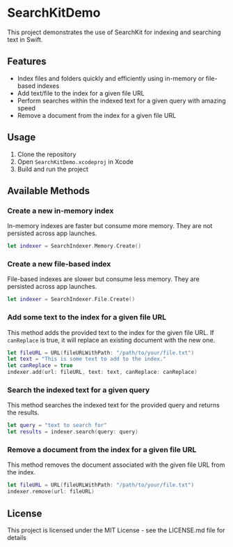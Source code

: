 # SearchKitDemo

This project demonstrates the use of SearchKit for indexing and searching text in Swift.

## Features
- Index files and folders quickly and efficiently using in-memory or file-based indexes
- Add text/file to the index for a given file URL
- Perform searches within the indexed text for a given query with amazing speed
- Remove a document from the index for a given file URL

## Usage

1. Clone the repository
2. Open `SearchKitDemo.xcodeproj` in Xcode
3. Build and run the project

## Available Methods
### Create a new in-memory index

In-memory indexes are faster but consume more memory. They are not persisted across app launches.
```swift
let indexer = SearchIndexer.Memory.Create()
```

### Create a new file-based index

File-based indexes are slower but consume less memory. They are persisted across app launches.
```swift
let indexer = SearchIndexer.File.Create()
```

### Add some text to the index for a given file URL

This method adds the provided text to the index for the given file URL. If `canReplace` is true, it will replace an existing document with the new one.
```swift
let fileURL = URL(fileURLWithPath: "/path/to/your/file.txt")
let text = "This is some text to add to the index."
let canReplace = true
indexer.add(url: fileURL, text: text, canReplace: canReplace)
```

### Search the indexed text for a given query

This method searches the indexed text for the provided query and returns the results.
```swift
let query = "text to search for"
let results = indexer.search(query: query)
```

### Remove a document from the index for a given file URL

This method removes the document associated with the given file URL from the index.
```swift
let fileURL = URL(fileURLWithPath: "/path/to/your/file.txt")
indexer.remove(url: fileURL)
```

## License

This project is licensed under the MIT License - see the LICENSE.md file for details
